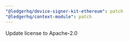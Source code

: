 ```yaml
---
"@ledgerhq/device-signer-kit-ethereum": patch
"@ledgerhq/context-module": patch
---
```


Update license to Apache-2.0
